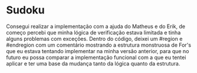 # Sudoku

Consegui realizar a implementação com a ajuda do Matheus e do Erik, de começo percebi que minha lógica de verificação estava limitada e tinha alguns problemas com exceções. 
Dentro do código, deixei um #region e #endregion com um comentário mostrando a estrutura monstruosa de For's que eu estava tentando implementar na minha versão anterior, 
para que no futuro eu possa comparar a implementação funcional com a que eu tentei aplicar e ter uma base da mudança tanto da lógica quanto da estrutura.
